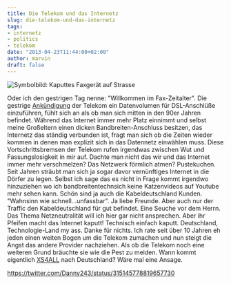```yaml
---
title: Die Telekom und das Internetz
slug: die-telekom-und-das-internetz
tags:
- internetz
- politics
- telekom
date: "2013-04-23T11:44:00+02:00"
author: marvin
draft: false
---
```

![Symbolbild: Kaputtes Faxgerät auf Strasse](/images/8672595039_e8105314fb_o.jpg)

Oder ich den gestrigen Tag nenne: "Willkommen im Fax-Zeitalter". Die
gestrige
[Ankündigung](https://netzpolitik.org/2013/deutsche-telekom-etabliert-2-klassen-netz-mit-datenschnellspur/)
der Telekom ein Datenvolumen für DSL-Anschlüße einzuführen, fühlt sich
an als ob man sich mitten in den 90er Jahren befindet. Während das
Internet immer mehr Platz einnimmt und selbst meine Großeltern einen
dicken Bandbreiten-Anschluss besitzen, das Internetz das ständig
verbunden ist, fragt man sich ob die Zeiten wieder kommen in denen man
explizit sich in das Datennetz einwählen muss. Diese Vortschrittsbremsen
der Telekom rufen irgendwas zwischen Wut und Fassungslosigkeit in mir
auf. Dachte man nicht das wir und das Internet immer mehr verschmelzen?
Das Netzwerk förmlich atmen? Pustekuchen. Seit Jahren sträubt man sich
ja sogar davor vernünftiges Internet in die Dörfer zu legen. Selbst ich
sage das es nicht in Frage kommt irgendwo hinzuziehen wo ich
bandbreitentechnsich keine Katzenvideos auf Youtube mehr sehen kann.
Schön sind ja auch die Kabeldeutschland Kunden. "Wahnsinn wie
schnell...unfassbar". Ja liebe Freunde. Aber auch nur der Traffic den
Kabeldeutschland für gut befindet. Eine Seuche vor dem Herrn. Das Thema
Netzneutralität will ich hier gar nicht ansprechen. Aber ihr Pfeifen
macht das Internet kaputt! Technisch einfach kaputt. Deutschland,
Technologie-Land my ass. Danke für nichts. Ich rate seit über 10 Jahren
eh jeden einen weiten Bogen um die Telekom zumachen und nun steigt die
Angst das andere Provider nachziehen. Als ob die Telekom noch eine
weiteren Grund bräuchte sie wie die Pest zu meiden. Wann kommt
eigentlich [XS4ALL](https://de.wikipedia.org/wiki/XS4ALL) nach
Deutschland? Wäre mal eine Ansage.

https://twitter.com/Danny243/status/315145778819657730